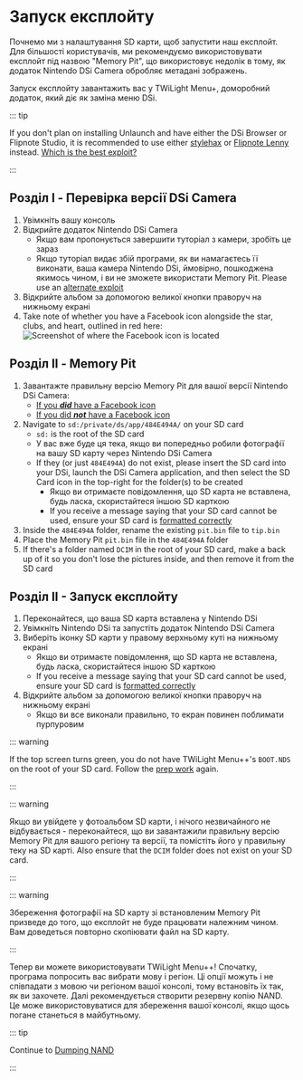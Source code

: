# Запуск експлойту

Почнемо ми з налаштування SD карти, щоб запустити наш експлойт. Для більшості користувачів, ми рекомендуємо використовувати експлойт під назвою "Memory Pit", що використовує недолік в тому, як додаток Nintendo DSi Camera обробляє метадані зображень.

Запуск експлойту завантажить вас у TWiLight Menu+, доморобний додаток, який діє як заміна меню DSi.

::: tip

If you don't plan on installing Unlaunch and have either the DSi Browser or Flipnote Studio, it is recommended to use either [stylehax](launching-the-browser-exploit.html) or [Flipnote Lenny](launching-the-flipnote-exploit.html) instead. [Which is the best exploit?](faq.html#which-is-the-best-exploit)

:::

## Розділ I - Перевірка версії DSi Camera

1. Увімкніть вашу консоль
2. Відкрийте додаток Nintendo DSi Camera
   - Якщо вам пропонується завершити туторіал з камери, зробіть це зараз
   - Якщо туторіал видає збій програми, як ви намагаєтесь її виконати, ваша камера Nintendo DSi, ймовірно, пошкоджена якимось чином, і ви не зможете використати Memory Pit. Please use an [alternate exploit](alternate-exploits.html)
3. Відкрийте альбом за допомогою великої кнопки праворуч на нижньому екрані
4. Take note of whether you have a Facebook icon alongside the star, clubs, and heart, outlined in red here:
   ![Screenshot of where the Facebook icon is located](/assets/images/facebook-check.png)

## Розділ ІІ - Memory Pit

1. Завантажте правильну версію Memory Pit для вашої версії Nintendo DSi Camera:
   - [If you _**did**_ have a Facebook icon](/assets/files/memory_pit/768_1024/pit.bin)
   - [If you did _**not**_ have a Facebook icon](/assets/files/memory_pit/256/pit.bin)
2. Navigate to `sd:/private/ds/app/484E494A/` on your SD card
   - `sd:` is the root of the SD card
   - У вас вже буде ця тека, якщо ви попередньо робили фотографії на вашу SD карту через Nintendo DSi Camera
   - If they (or just `484E494A`) do not exist, please insert the SD card into your DSi, launch the DSi Camera application, and then select the SD Card icon in the top-right for the folder(s) to be created
     - Якщо ви отримаєте повідомлення, що SD карта не вставлена, будь ласка, скористайтеся іншою SD карткою
     - If you receive a message saying that your SD card cannot be used, ensure your SD card is [formatted correctly](sd-card-setup.html)
3. Inside the `484E494A` folder, rename the existing `pit.bin` file to `tip.bin`
4. Place the Memory Pit `pit.bin` file in the `484E494A` folder
5. If there's a folder named `DCIM` in the root of your SD card, make a back up of it so you don't lose the pictures inside, and then remove it from the SD card

## Розділ ІІ - Запуск експлойту

1. Переконайтеся, що ваша SD карта вставлена у Nintendo DSi
2. Увімкніть Nintendo DSi та запустіть додаток Nintendo DSi Camera
3. Виберіть іконку SD карти у правому верхньому куті на нижньому екрані
   - Якщо ви отримаєте повідомлення, що SD карта не вставлена, будь ласка, скористайтеся іншою SD карткою
   - If you receive a message saying that your SD card cannot be used, ensure your SD card is [formatted correctly](sd-card-setup.html)
4. Відкрийте альбом за допомогою великої кнопки праворуч на нижньому екрані
   - Якщо ви все виконали правильно, то екран повинен поблимати пурпуровим

::: warning

If the top screen turns green, you do not have TWiLight Menu++'s `BOOT.NDS` on the root of your SD card. Follow the [prep work](get-started.html#section-i-prep-work) again.

:::

::: warning

Якщо ви увійдете у фотоальбом SD карти, і нічого незвичайного не відбувається - переконайтеся, що ви завантажили правильну версію Memory Pit для вашого регіону та версії, та помістіть його у правильну теку на SD карті. Also ensure that the `DCIM` folder does not exist on your SD card.

:::

::: warning

Збереження фотографії на SD карту зі встановленим Memory Pit призведе до того, що експлойт не буде працювати належним чином. Вам доведеться повторно скопіювати файл на SD карту.

:::

Тепер ви можете використовувати TWiLight Menu++! Спочатку, програма попросить вас вибрати мову і регіон. Ці опції можуть і не співпадати з мовою чи регіоном вашої консолі, тому встановіть їх так, як ви захочете. Далі рекомендується створити резервну копію NAND. Це може використовуватися для збереження вашої консолі, якщо щось погане станеться в майбутньому.

::: tip

Continue to [Dumping NAND](dumping-nand.html)

:::
